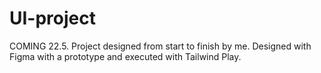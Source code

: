# UI-project
COMING 22.5. Project designed from start to finish by me. Designed with Figma with a prototype and executed with Tailwind Play.
